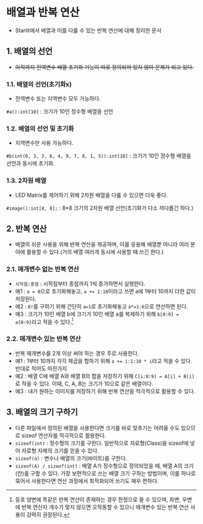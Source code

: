 # 배열과 반복 연산

- Starlit에서 배열과 이를 다룰 수 있는 반복 연산에 대해 정리한 문서

## 1. 배열의 선언

- ~~아직까지 전역변수 배열 초기화 기능이 따로 정의되어 있지 않아 문제가 되고 있다.~~

### 1.1. 배열의 선언(초기화x)

- 전역변수 또는 지역변수 모두 가능하다.

`#a():int[10]` : 크기가 10인 정수형 배열을 선언

### 1.2. 배열의 선언 및 초기화

- 지역변수만 사용 가능하다.

`#b(int(0, 3, 2, 6, 4, 9, 7, 8, 1, 5)):int[10]` : 크기가 10인 정수형 배열을 선언과 동시에 초기화.

### 1.3. 2차원 배열

- LED Matrix를 제어하기 위해 2차원 배열을 다룰 수 있으면 더욱 좋다.

`#image():int[8, 8];` : 8*8 크기의 2차원 배열 선언(초기화가 다소 까다롭긴 하다.)

## 2. 반복 연산

- 배열의 쉬운 사용을 위해 반복 연산을 제공하며, 이를 응용해 배열뿐 아니라 여러 분야에 활용할 수 있다.(거의 배열 여러개 동시에 사용할 때 쓰긴 한다.)

### 2.1. 매개변수 없는 반복 연산

- `시작점:종점` : 시작점부터 종점까지 1씩 증가하면서 실행한다.
- 예1 : `a = 0`으로 초기화해놓고, `a += 1:10`이라고 쓰면 a에 1부터 10까지 더한 값이 저장된다.
- 예2 : `6!`를 구하기 위해 간단히 `a=1`로 초기화해놓고 `a*=1:6`으로 연산하면 된다.
- 예3 : 크기가 10인 배열 b에 크기가 10인 배열 a를 복제하기 위해 `b[0:9] = a[0:9]`라고 적을 수 있다.[^예외]

### 2.2. 매개변수 있는 반복 연산

- 반복 매개변수를 2개 이상 써야 하는 경우 주로 사용한다.
- 예1 : 1부터 10까지 각각 제곱을 합하기 위해 `a += i:1:10 * i`라고 적을 수 있다. 반대로 적어도 마찬가지
- 예2 : 배열 C에 배열 A와 배열 B의 합을 저장하기 위해 `C[i:0:9] = A[i] + B[i]`로 적을 수 있다. 이때, C, A, B는 크기가 10으로 같은 배열이다.
- 예3 : 내가 원하는 이미지를 저장하기 위해 반복 연산을 적극적으로 활용할 수 있다.

## 3. 배열의 크기 구하기

- 다른 파일에서 정의된 배열을 사용한다면 크기를 바로 맞추기는 어려울 수도 있으므로 sizeof 연산자를 적극적으로 활용한다.
- `sizeof(int)` : 정수형의 크기를 구한다. 일반적으로 자료형(Class)을 sizeof에 넣어 자료형 자체의 크기를 얻을 수 있다.
- `sizeof(a)` : 변수나 배열의 크기(바이트)를 구한다.
- `sizeof(A) / sizeof(int)` : 배열 A가 정수형으로 정의되었을 때, 배열 A의 크기(칸)를 구할 수 있다. 가장 보편적으로 쓰는 배열 크기 구하는 방법이며, 이를 하나로 묶어서 사용한다면 연산 과정에서 최적화되어 쓰기도 매우 편하다.





[^예외]: 등호 양변에 똑같은 반복 연산이 존재하는 경우 한정으로 쓸 수 있으며, 좌변, 우변에 반복 연산자 개수가 맞지 않으면 오작동할 수 있으니 매개변수 있는 반복 연산 사용이 강력히 권장된다.
